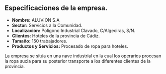 ## Especificaciones de la empresa.
- **Nombre:** ALUVION S.A
- **Sector:** Servicios a la Comunidad.
- **Localización:** Polígono Industrial Clavado, C/Algeciras, S/N.
- **Clientes:** Hoteles de la provincia de Cádiz.
- **Tamaño:** 150 trabajadores.
- **Productos y Servicios:** Procesado de ropa para hoteles.

La empresa se sitúa en una nave industrial en la cual los operarios procesan la ropa sucia para su posterior transporte a los diferentes clientes de la provincia.
